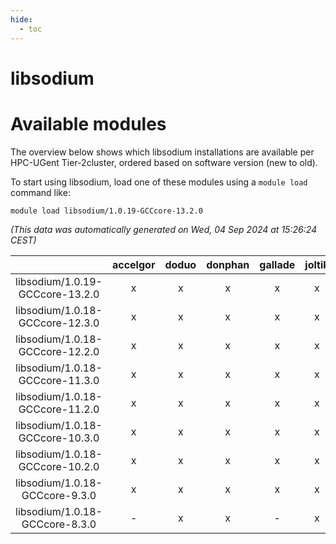 ```yaml
---
hide:
  - toc
---
```


libsodium
=========

# Available modules


The overview below shows which libsodium installations are available per HPC-UGent Tier-2cluster, ordered based on software version (new to old).

To start using libsodium, load one of these modules using a `module load` command like:

```shell
module load libsodium/1.0.19-GCCcore-13.2.0
```

*(This data was automatically generated on Wed, 04 Sep 2024 at 15:26:24 CEST)*  

| |accelgor|doduo|donphan|gallade|joltik|shinx|skitty|
| :---: | :---: | :---: | :---: | :---: | :---: | :---: | :---: |
|libsodium/1.0.19-GCCcore-13.2.0|x|x|x|x|x|x|x|
|libsodium/1.0.18-GCCcore-12.3.0|x|x|x|x|x|x|x|
|libsodium/1.0.18-GCCcore-12.2.0|x|x|x|x|x|-|x|
|libsodium/1.0.18-GCCcore-11.3.0|x|x|x|x|x|x|x|
|libsodium/1.0.18-GCCcore-11.2.0|x|x|x|x|x|-|x|
|libsodium/1.0.18-GCCcore-10.3.0|x|x|x|x|x|-|x|
|libsodium/1.0.18-GCCcore-10.2.0|x|x|x|x|x|-|x|
|libsodium/1.0.18-GCCcore-9.3.0|x|x|x|x|x|-|x|
|libsodium/1.0.18-GCCcore-8.3.0|-|x|x|-|x|-|x|
